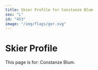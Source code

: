 ```yaml
---
title: Skier Profile for Constanze Blum
sex: "L"
id: "453"
image: "/img/flags/ger.svg" 
---
```


# Skier Profile

This page is for: Constanze Blum.
    
